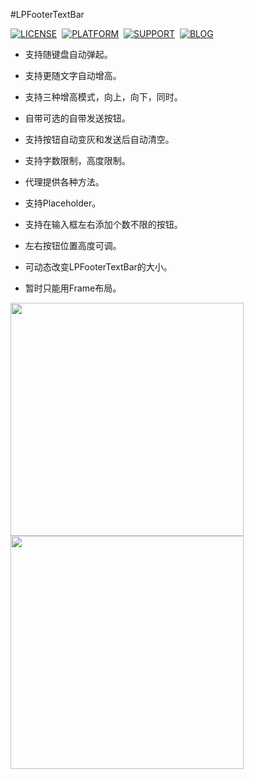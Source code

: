 #LPFooterTextBar

[![LICENSE](https://img.shields.io/badge/license-MIT-green.svg?style=flat)](https://raw.githubusercontent.com/xiaofei86/LPFooterTextBar/master/LICENSE)&nbsp;
[![PLATFORM](https://img.shields.io/cocoapods/p/LPNetworking.svg?style=flat)](https://developer.apple.com/library/ios/navigation/)&nbsp;
[![SUPPORT](https://img.shields.io/badge/support-iOS%207%2B%20-blue.svg?style=flat)](https://en.wikipedia.org/wiki/IOS_7)&nbsp;
[![BLOG](https://img.shields.io/badge/blog-xuyafei.cn-orange.svg?style=flat)](http://xuyafei.cn)&nbsp;

* 支持随键盘自动弹起。
* 支持更随文字自动增高。
* 支持三种增高模式，向上，向下，同时。
* 自带可选的自带发送按钮。
* 支持按钮自动变灰和发送后自动清空。
* 支持字数限制，高度限制。
* 代理提供各种方法。
* 支持Placeholder。
* 支持在输入框左右添加个数不限的按钮。
* 左右按钮位置高度可调。
* 可动态改变LPFooterTextBar的大小。

* 暂时只能用Frame布局。


<img src = "https://github.com/xiaofei86/LPFooterTextBar/raw/master/Images/1.gif" width = 373>

<img src = "https://github.com/xiaofei86/LPFooterTextBar/raw/master/Images/2.gif" width = 373>
